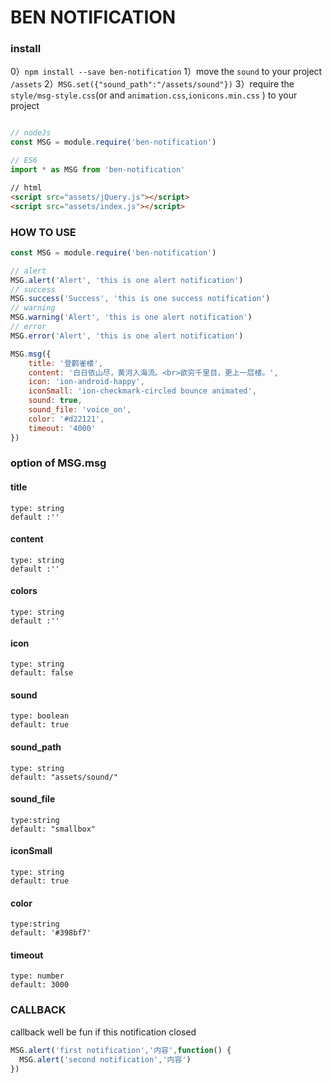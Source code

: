 # BEN NOTIFICATION 

### install

0）`npm install --save ben-notification`
1）move the `sound` to your project `/assets`
2）`MSG.set({"sound_path":"/assets/sound"})`
3）require the `style/msg-style.css`(or and `animation.css`,`ionicons.min.css` ) to your project


```javascript

// nodeJs
const MSG = module.require('ben-notification')
```
```javascript
// ES6
import * as MSG from 'ben-notification'
```
```html
// html
<script src="assets/jQuery.js"></script>
<script src="assets/index.js"></script>
```


### HOW TO USE
```javascript
const MSG = module.require('ben-notification')

// alert
MSG.alert('Alert', 'this is one alert notification')
// success
MSG.success('Success', 'this is one success notification')
// warning
MSG.warning('Alert', 'this is one alert notification')
// error
MSG.error('Alert', 'this is one alert notification')

MSG.msg({
    title: '登鹳雀楼',
    content: '白日依山尽，黄河入海流。<br>欲穷千里目，更上一层楼。',
    icon: 'ion-android-happy',
    iconSmall: 'ion-checkmark-circled bounce animated',
    sound: true,
    sound_file: 'voice_on',
    color: '#d22121',
    timeout: '4000'
})
```


### option of  MSG.msg 

#### title
    type: string
    default :''
#### content
    type: string
    default :''
#### colors
    type: string
    default :''
#### icon
    type: string
    default: false
#### sound
    type: boolean 
    default: true
#### sound_path
    type: string
    default: "assets/sound/"
#### sound_file
    type:string
    default: "smallbox"
#### iconSmall
    type: string
    default: true
#### color
    type:string
    default: '#398bf7'
#### timeout
    type: number
    default: 3000
    
### CALLBACK
callback well be fun if this notification closed
```javascript
MSG.alert('first notification','内容',function() {
  MSG.alert('second notification','内容')
})
```